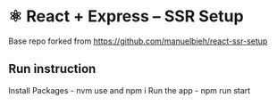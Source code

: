 # ⚛ React + Express – SSR Setup
Base repo forked from https://github.com/manuelbieh/react-ssr-setup

## Run instruction 
Install Packages - nvm use and npm i 
Run the app - npm run start 
